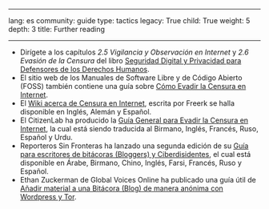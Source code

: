 

---

lang: es
community: guide
type: tactics
legacy: True
child: True
weight: 5
depth: 3
title: Further reading

---

<ul>
	<li>Dirígete a los capítulos <i>2.5 Vigilancia y Observación en Internet</i> y <i> 2.6 Evasión de la Censura</i> del libro <a href="http://www.frontlinedefenders.org/esecman/" title="Digital Security and Privacy Manual for Human Rights Defenders">Seguridad Digital y Privacidad para Defensores de los Derechos Humanos</a>.</li>
	<li>El sitio web de los Manuales de Software Libre y de Código Abierto (FOSS) también contiene una guía sobre <a href="http://en.flossmanuals.net/CircumventionTools" title="How to Bypass Internet Censorship">Cómo Evadir la Censura en Internet</a>.</li>
	<li>El <a href="http://en.cship.org/wiki/Main_Page" title="Internet Censorship Wiki">Wiki acerca de Censura en Internet</a>, escrita por Freerk se halla disponible en Inglés, Alemán y Español.</li>
	<li>El CitizenLab ha producido la <a href="http://www.civisec.org/sites/securitybkp.ngoinabox.org/themes/civisec/guides/everyone%27s-guide-english.pdf" title="Everyone's guide to by-passing Internet Censorship">Guía General para Evadir la Censura en Internet</a>, la cual está siendo traducida al Birmano, Inglés, Francés, Ruso, Español y Urdu.</li>
	<li>Reporteros Sin Fronteras ha lanzado una segunda edición de su <a href="http://www.rsf.org/rubrique.php3?id_rubrique=542" title="Handbook for Bloggers and Cyberdissidents">Guía para escritores de bitácoras (Bloggers) y Ciberdisidentes</a>, el cual está disponible en Árabe, Birmano, Chino, Inglés, Farsi, Francés, Ruso y Español.</li>
	<li>Ethan Zuckerman de Global Voices Online ha publicado una guía útil de <a href="http://advocacy.globalvoicesonline.org/projects/guide/" title="Anonymous Blogging with Wordpress and Tor">Añadir material a una Bitácora (Blog) de manera anónima con Wordpress y Tor</a>.</li>
</ul>


